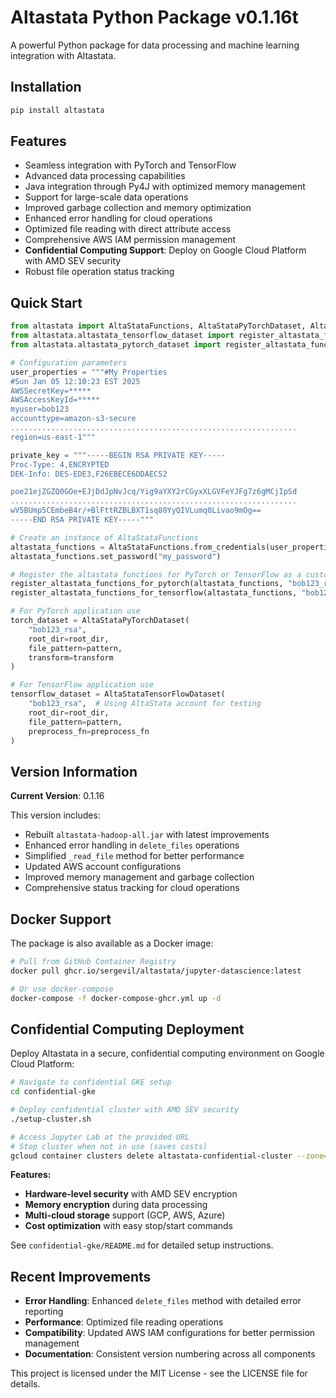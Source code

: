 # Altastata Python Package v0.1.16t 

A powerful Python package for data processing and machine learning integration with Altastata.

## Installation

```bash
pip install altastata
```

## Features

- Seamless integration with PyTorch and TensorFlow
- Advanced data processing capabilities
- Java integration through Py4J with optimized memory management
- Support for large-scale data operations
- Improved garbage collection and memory optimization
- Enhanced error handling for cloud operations
- Optimized file reading with direct attribute access
- Comprehensive AWS IAM permission management
- **Confidential Computing Support**: Deploy on Google Cloud Platform with AMD SEV security
- Robust file operation status tracking

## Quick Start

```python
from altastata import AltaStataFunctions, AltaStataPyTorchDataset, AltaStataTensorFlowDataset
from altastata.altastata_tensorflow_dataset import register_altastata_functions_for_tensorflow
from altastata.altastata_pytorch_dataset import register_altastata_functions_for_pytorch

# Configuration parameters
user_properties = """#My Properties
#Sun Jan 05 12:10:23 EST 2025
AWSSecretKey=*****
AWSAccessKeyId=*****
myuser=bob123
accounttype=amazon-s3-secure
................................................................
region=us-east-1"""

private_key = """-----BEGIN RSA PRIVATE KEY-----
Proc-Type: 4,ENCRYPTED
DEK-Info: DES-EDE3,F26EBECE6DDAEC52

poe21ejZGZQ0GOe+EJjDdJpNvJcq/Yig9aYXY2rCGyxXLGVFeYJFg7z6gMCjIpSd
................................................................
wV5BUmp5CEmbeB4r/+BlFttRZBLBXT1sq80YyQIVLumq0Livao9mOg==
-----END RSA PRIVATE KEY-----"""

# Create an instance of AltaStataFunctions
altastata_functions = AltaStataFunctions.from_credentials(user_properties, private_key)
altastata_functions.set_password("my_password")

# Register the altastata functions for PyTorch or TensorFlow as a custom dataset
register_altastata_functions_for_pytorch(altastata_functions, "bob123_rsa")
register_altastata_functions_for_tensorflow(altastata_functions, "bob123_rsa")

# For PyTorch application use
torch_dataset = AltaStataPyTorchDataset(
    "bob123_rsa",
    root_dir=root_dir,
    file_pattern=pattern,
    transform=transform
)

# For TensorFlow application use
tensorflow_dataset = AltaStataTensorFlowDataset(
    "bob123_rsa",  # Using AltaStata account for testing
    root_dir=root_dir,
    file_pattern=pattern,
    preprocess_fn=preprocess_fn
)
```

## Version Information

**Current Version**: 0.1.16

This version includes:
- Rebuilt `altastata-hadoop-all.jar` with latest improvements
- Enhanced error handling in `delete_files` operations
- Simplified `_read_file` method for better performance
- Updated AWS account configurations
- Improved memory management and garbage collection
- Comprehensive status tracking for cloud operations

## Docker Support

The package is also available as a Docker image:
```bash
# Pull from GitHub Container Registry
docker pull ghcr.io/sergevil/altastata/jupyter-datascience:latest

# Or use docker-compose
docker-compose -f docker-compose-ghcr.yml up -d
```

## Confidential Computing Deployment

Deploy Altastata in a secure, confidential computing environment on Google Cloud Platform:

```bash
# Navigate to confidential GKE setup
cd confidential-gke

# Deploy confidential cluster with AMD SEV security
./setup-cluster.sh

# Access Jupyter Lab at the provided URL
# Stop cluster when not in use (saves costs)
gcloud container clusters delete altastata-confidential-cluster --zone=us-central1-a
```

**Features:**
- **Hardware-level security** with AMD SEV encryption
- **Memory encryption** during data processing
- **Multi-cloud storage** support (GCP, AWS, Azure)
- **Cost optimization** with easy stop/start commands

See `confidential-gke/README.md` for detailed setup instructions.

## Recent Improvements

- **Error Handling**: Enhanced `delete_files` method with detailed error reporting
- **Performance**: Optimized file reading operations
- **Compatibility**: Updated AWS IAM configurations for better permission management
- **Documentation**: Consistent version numbering across all components

This project is licensed under the MIT License - see the LICENSE file for details. 
